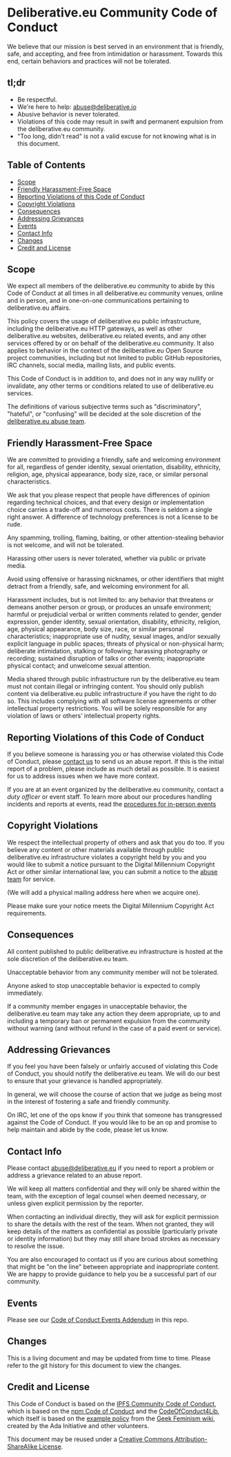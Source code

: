 # Deliberative.eu Community Code of Conduct

We believe that our mission is best served in an environment that is friendly, safe, and accepting, and free from intimidation or harassment.
Towards this end, certain behaviors and practices will not be tolerated.

## tl;dr

- Be respectful.
- We're here to help: abuse@deliberative.io
- Abusive behavior is never tolerated.
- Violations of this code may result in swift and permanent expulsion from the deliberative.eu community.
- "Too long, didn't read" is not a valid excuse for not knowing what is in this document.

## Table of Contents

- [Scope](#scope)
- [Friendly Harassment-Free Space](#friendly-harassment-free-space)
- [Reporting Violations of this Code of Conduct](#reporting-violations-of-this-code-of-conduct)
- [Copyright Violations](#copyright-violations)
- [Consequences](#consequences)
- [Addressing Grievances](#addressing-grievances)
- [Events](#events)
- [Contact Info](#contact-info)
- [Changes](#changes)
- [Credit and License](#credit-and-license)

## Scope

We expect all members of the deliberative.eu community to abide by this Code of Conduct at all times in all deliberative.eu community venues,
online and in person, and in one-on-one communications pertaining to deliberative.eu affairs.

This policy covers the usage of deliberative.eu public infrastructure, including the deliberative.eu HTTP gateways,
as well as other deliberative.eu websites, deliberative.eu related events, and any other services offered by or on behalf of the deliberative.eu community.
It also applies to behavior in the context of the deliberative.eu Open Source project communities, including but not limited to public GitHub repositories,
IRC channels, social media, mailing lists, and public events.

This Code of Conduct is in addition to, and does not in any way nullify or invalidate, any other terms or conditions related to use of deliberative.eu services.

The definitions of various subjective terms such as "discriminatory", "hateful", or "confusing" will be decided at the sole discretion of
the [deliberative.eu abuse team](#contact-info).

## Friendly Harassment-Free Space

We are committed to providing a friendly, safe and welcoming environment for all, regardless of gender identity, sexual orientation,
disability, ethnicity, religion, age, physical appearance, body size, race, or similar personal characteristics.

We ask that you please respect that people have differences of opinion regarding technical choices, and that every design or implementation choice
carries a trade-off and numerous costs. There is seldom a single right answer. A difference of technology preferences is not a license to be rude.

Any spamming, trolling, flaming, baiting, or other attention-stealing behavior is not welcome, and will not be tolerated.

Harassing other users is never tolerated, whether via public or private media.

Avoid using offensive or harassing nicknames, or other identifiers that might detract from a friendly, safe, and welcoming environment for all.

Harassment includes, but is not limited to: any behavior that threatens or demeans another person or group, or produces an unsafe environment;
harmful or prejudicial verbal or written comments related to gender, gender expression, gender identity, sexual orientation, disability, ethnicity,
religion, age, physical appearance, body size, race, or similar personal characteristics; inappropriate use of nudity, sexual images,
and/or sexually explicit language in public spaces; threats of physical or non-physical harm; deliberate intimidation, stalking or following;
harassing photography or recording; sustained disruption of talks or other events; inappropriate physical contact; and unwelcome sexual attention.

Media shared through public infrastructure run by the deliberative.eu team must not contain illegal or infringing content.
You should only publish content via deliberative.eu public infrastructure if you have the right to do so.
This includes complying with all software license agreements or other intellectual property restrictions.
You will be solely responsible for any violation of laws or others’ intellectual property rights.

## Reporting Violations of this Code of Conduct

If you believe someone is harassing you or has otherwise violated this Code of Conduct, please [contact us](#contact-info) to send us an abuse report.
If this is the initial report of a problem, please include as much detail as possible. It is easiest for us to address issues when we have more context.

If you are at an event organized by the deliberative.eu community, contact a _duty officer_ or event staff.
To learn more about our procedures handling incidents and reports at events, read the [procedures for in-person events](code-of-conduct-procedures-for-events.md)

## Copyright Violations

We respect the intellectual property of others and ask that you do too. If you believe any content or other materials available through public deliberative.eu infrastructure
violates a copyright held by you and you would like to submit a notice pursuant to the Digital Millennium Copyright Act or other similar international law,
you can submit a notice to the [abuse team](#contact-info) for service.

(We will add a physical mailing address here when we acquire one).

Please make sure your notice meets the Digital Millennium Copyright Act requirements.

## Consequences

All content published to public deliberative.eu infrastructure is hosted at the sole discretion of the deliberative.eu team.

Unacceptable behavior from any community member will not be tolerated.

Anyone asked to stop unacceptable behavior is expected to comply immediately.

If a community member engages in unacceptable behavior, the deliberative.eu team may take any action they deem appropriate,
up to and including a temporary ban or permanent expulsion from the community without warning (and without refund in the case of a paid event or service).

## Addressing Grievances

If you feel you have been falsely or unfairly accused of violating this Code of Conduct, you should notify the deliberative.eu team.
We will do our best to ensure that your grievance is handled appropriately.

In general, we will choose the course of action that we judge as being most in the interest of fostering a safe and friendly community.

On IRC, let one of the ops know if you think that someone has transgressed against the Code of Conduct.
If you would like to be an op and promise to help maintain and abide by the code, please let us know.

## Contact Info

Please contact abuse@deliberative.eu if you need to report a problem or address a grievance related to an abuse report.

We will keep all matters confidential and they will only be shared within the team, with the exception of legal counsel when deemed necessary,
or unless given explicit permission by the reporter.

When contacting an individual directly, they will ask for explicit permission to share the details with the rest of the team.
When not granted, they will keep details of the matters as confidential as possible (particularly private or identity information)
but they may still share broad strokes as necessary to resolve the issue.

You are also encouraged to contact us if you are curious about something that might be "on the line" between appropriate and inappropriate content.
We are happy to provide guidance to help you be a successful part of our community.

## Events

Please see our [Code of Conduct Events Addendum](code-of-conduct-for-events.md) in this repo.

## Changes

This is a living document and may be updated from time to time. Please refer to the git history for this document to view the changes.

## Credit and License

This Code of Conduct is based on the [IPFS Community Code of Conduct](https://github.com/ipfs/community/blob/master/code-of-conduct.md),
which is based on the [npm Code of Conduct](https://www.npmjs.com/policies/conduct) and the
[CodeOfConduct4Lib](https://github.com/code4lib/code-of-conduct/blob/master/code_of_conduct.md),
which itself is based on the [example policy](http://geekfeminism.wikia.com/wiki/Conference_anti-harassment)
from the [Geek Feminism wiki](http://geekfeminism.wikia.com/), created by the Ada Initiative and other volunteers.

This document may be reused under a [Creative Commons Attribution-ShareAlike
License](http://creativecommons.org/licenses/by-sa/4.0/).
